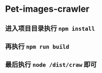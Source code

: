 # Pet-images-crawler

## 进入项目目录执行 `npm install`

## 再执行 `npm run build`

## 最后执行 `node /dist/craw` 即可
